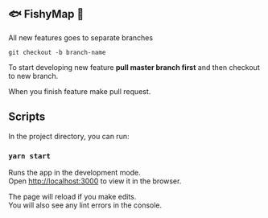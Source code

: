 ## :fish: FishyMap :fishing_pole_and_fish:

All new features goes to separate branches

` git checkout -b branch-name `

To start developing new feature **pull master branch first** and then checkout to new branch.

When you finish feature make pull request.

## Scripts

In the project directory, you can run:

### `yarn start`

Runs the app in the development mode.<br />
Open [http://localhost:3000](http://localhost:3000) to view it in the browser.

The page will reload if you make edits.<br />
You will also see any lint errors in the console.
